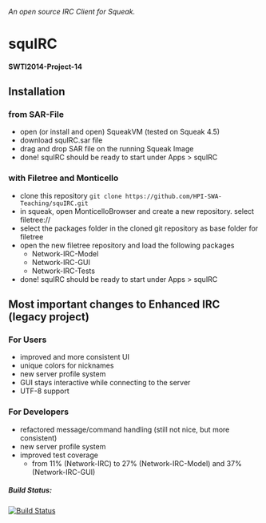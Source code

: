*An open source IRC Client for Squeak.*

# squIRC
#### SWTI2014-Project-14

## Installation

### from SAR-File
- open (or install and open) SqueakVM (tested on Squeak 4.5)
- download squIRC.sar file
- drag and drop SAR file on the running Squeak Image
- done! squIRC should be ready to start under Apps > squIRC

### with Filetree and Monticello
- clone this repository ```git clone https://github.com/HPI-SWA-Teaching/squIRC.git```
- in squeak, open MonticelloBrowser and create a new repository. select filetree://
- select the packages folder in the cloned git repository as base folder for filetree
- open the new filetree repository and load the following packages
  - Network-IRC-Model
  - Network-IRC-GUI
  - Network-IRC-Tests
- done! squIRC should be ready to start under Apps > squIRC

## Most important changes to Enhanced IRC (legacy project)

### For Users
- improved and more consistent UI
- unique colors for nicknames
- new server profile system
- GUI stays interactive while connecting to the server
- UTF-8 support

### For Developers
- refactored message/command handling (still not nice, but more consistent)
- new server profile system
- improved test coverage
  - from 11% (Network-IRC) to 27% (Network-IRC-Model) and 37% (Network-IRC-GUI) 

##### Build Status: 
[![Build Status](https://travis-ci.org/HPI-SWA-Teaching/squIRC.svg)](https://travis-ci.org/HPI-SWA-Teaching/SWT15-Project-06/)

